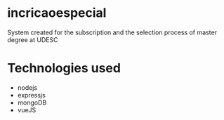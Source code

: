 # incricaoespecial
System created for the subscription and the selection process of master degree at UDESC

# Technologies used
  - nodejs
  - expressjs
  - mongoDB
  - vueJS
